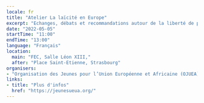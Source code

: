 ```yaml
---
locale: fr
title: "Atelier La laïcité en Europe"
excerpt: "Echanges, débats et recommandations autour de la liberté de pratiquer et la cohésion sociale des différentes religions en Europe. Intervenants religieux, élus locaux et jeunes de la société civile discuteront de la cohabitation des religions dans une Europe laïque, fière d’être une terre des libertés."
date: "2022-05-05"
startTime: "11:00"
endTime: "13:00"
language: "Français"
location:
  main: "FEC, Salle Léon XIII,"
  after: "Place Saint-Etienne, Strasbourg"
organisers:
- "Organisation des Jeunes pour l’Union Européenne et Africaine (OJUEA)"
links:
- title: "Plus d'infos"
  href: "https://jeunesueua.org/"
---
```

